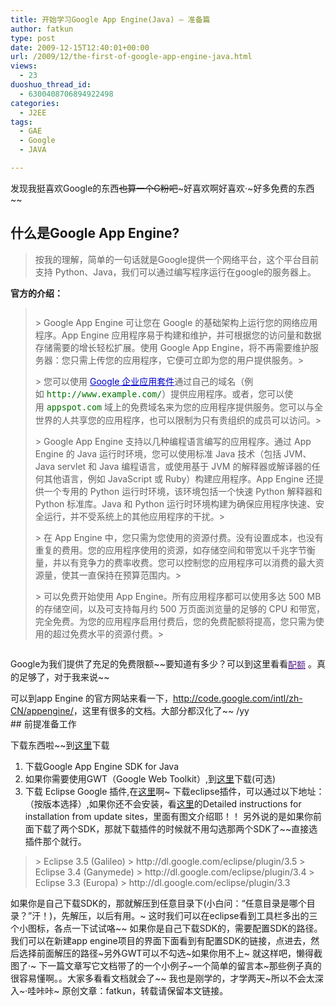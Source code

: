 ```yaml
---
title: 开始学习Google App Engine(Java) – 准备篇
author: fatkun
type: post
date: 2009-12-15T12:40:01+00:00
url: /2009/12/the-first-of-google-app-engine-java.html
views:
  - 23
duoshuo_thread_id:
  - 6300408706894922498
categories:
  - J2EE
tags:
  - GAE
  - Google
  - JAVA

---
```

发现我挺喜欢Google的东西~~也算一个G粉吧~~~好喜欢啊好喜欢·~好多免费的东西~~
## 什么是Google App Engine?

> 按我的理解，简单的一句话就是Google提供一个网络平台，这个平台目前支持 Python、Java，我们可以通过编写程序运行在google的服务器上。
<!--more-->

**官方的介绍：**
> <p style="padding-top: 1em; padding-right: 0px; padding-bottom: 0px; padding-left: 0px; line-height: 20px; margin: 0px;">>   Google App Engine 可让您在 Google 的基础架构上运行您的网络应用程序。App Engine 应用程序易于构建和维护，并可根据您的访问量和数据存储需要的增长轻松扩展。使用 Google App Engine，将不再需要维护服务器：您只需上传您的应用程序，它便可立即为您的用户提供服务。> </p>
> <p style="padding-top: 1em; padding-right: 0px; padding-bottom: 0px; padding-left: 0px; line-height: 20px; margin: 0px;">>   您可以使用 <a style="color: #0000cc;" href="http://www.google.com/a/">Google 企业应用套件</a>通过自己的域名（例如 <code style="font-family: monospace; color: #007000; font-size: 10pt;">http://www.example.com/</code>）提供应用程序。或者，您可以使用 <code style="font-family: monospace; color: #007000; font-size: 10pt;">appspot.com</code> 域上的免费域名来为您的应用程序提供服务。您可以与全世界的人共享您的应用程序，也可以限制为只有贵组织的成员可以访问。> </p>
> <p style="padding-top: 1em; padding-right: 0px; padding-bottom: 0px; padding-left: 0px; line-height: 20px; margin: 0px;">>   Google App Engine 支持以几种编程语言编写的应用程序。通过 App Engine 的 Java 运行时环境，您可以使用标准 Java 技术（包括 JVM、Java servlet 和 Java 编程语言，或使用基于 JVM 的解释器或解译器的任何其他语言，例如 JavaScript 或 Ruby）构建应用程序。App Engine 还提供一个专用的 Python 运行时环境，该环境包括一个快速 Python 解释器和 Python 标准库。Java 和 Python 运行时环境构建为确保应用程序快速、安全运行，并不受系统上的其他应用程序的干扰。> </p>
> <p style="padding-top: 1em; padding-right: 0px; padding-bottom: 0px; padding-left: 0px; line-height: 20px; margin: 0px;">>   在 App Engine 中，您只需为您使用的资源付费。没有设置成本，也没有重复的费用。您的应用程序使用的资源，如存储空间和带宽以千兆字节衡量，并以有竞争力的费率收费。您可以控制您的应用程序可以消费的最大资源量，使其一直保持在预算范围内。> </p>
> <p style="padding-top: 1em; padding-right: 0px; padding-bottom: 0px; padding-left: 0px; line-height: 20px; margin: 0px;">>   可以免费开始使用 App Engine。所有应用程序都可以使用多达 500 MB 的存储空间，以及可支持每月约 500 万页面浏览量的足够的 CPU 和带宽，完全免费。为您的应用程序启用付费后，您的免费配额将提高，您只需为使用的超过免费水平的资源付费。> </p>
<p style="padding-top: 1em; padding-right: 0px; padding-bottom: 0px; padding-left: 0px; line-height: 20px; margin: 0px;">  Google为我们提供了充足的免费限额~~要知道有多少？可以到这里看看<a style="color: #551a8b; vertical-align: middle; zoom: 1; padding-right: 4px;" href="http://code.google.com/intl/zh-CN/appengine/docs/quotas.html">配额</a>。真的足够了，对于我来说~~</p>
<p style="padding-top: 1em; padding-right: 0px; padding-bottom: 0px; padding-left: 0px; line-height: 20px; margin: 0px;">  可以到app Engine 的官方网站来看一下，<a href="http://code.google.com/intl/zh-CN/appengine/">http://code.google.com/intl/zh-CN/appengine/</a>，这里有很多的文档。大部分都汉化了~~ /yy</p>
## 前提准备工作

下载东西啦~~到<a href="http://code.google.com/intl/zh-CN/appengine/downloads.html" target="_blank">这里</a>下载
  1. 下载Google App Engine SDK for Java
  2. 如果你需要使用GWT（Google Web Toolkit）,到<a href="http://code.google.com/intl/zh-CN/webtoolkit/download.html" target="_blank">这里</a>下载(可选)
  3. 下载 Eclipse Google 插件,在<a href="http://code.google.com/intl/zh-CN/eclipse/docs/download.html" target="_blank">这里</a>啊~
下载eclipse插件，可以通过以下地址：（按版本选择）,如果你还不会安装，看[这里][1]的Detailed instructions for installation from update sites，里面有图文介绍耶！！
另外说的是如果你前面下载了两个SDK，那就下载插件的时候就不用勾选那两个SDK了~~直接选插件那个就行。
> <div id="_mcePaste" style="position: absolute; left: -10000px; top: 326px; width: 1px; height: 1px; overflow-x: hidden; overflow-y: hidden;">>   Eclipse 3.5 (Galileo)> </div>
> <div id="_mcePaste" style="position: absolute; left: -10000px; top: 326px; width: 1px; height: 1px; overflow-x: hidden; overflow-y: hidden;">>   http://dl.google.com/eclipse/plugin/3.5> </div>
> <div id="_mcePaste" style="position: absolute; left: -10000px; top: 326px; width: 1px; height: 1px; overflow-x: hidden; overflow-y: hidden;">>   Eclipse 3.4 (Ganymede)> </div>
> <div id="_mcePaste" style="position: absolute; left: -10000px; top: 326px; width: 1px; height: 1px; overflow-x: hidden; overflow-y: hidden;">>   http://dl.google.com/eclipse/plugin/3.4> </div>
> <div id="_mcePaste" style="position: absolute; left: -10000px; top: 326px; width: 1px; height: 1px; overflow-x: hidden; overflow-y: hidden;">>   Eclipse 3.3 (Europa)> </div>
> <div id="_mcePaste" style="position: absolute; left: -10000px; top: 326px; width: 1px; height: 1px; overflow-x: hidden; overflow-y: hidden;">>   http://dl.google.com/eclipse/plugin/3.3> </div>
> > Eclipse 3.5 (Galileo)
> > http://dl.google.com/eclipse/plugin/3.5
> > Eclipse 3.4 (Ganymede)
> > http://dl.google.com/eclipse/plugin/3.4
> > Eclipse 3.3 (Europa)
> > http://dl.google.com/eclipse/plugin/3.3
如果你是自己下载SDK的，那就解压到任意目录下(小白问：“任意目录是哪个目录？”汗！)，先解压，以后有用。~
这时我们可以在eclipse看到工具栏多出的三个小图标，各点一下试试咯~~
如果你是自己下载SDK的，需要配置SDK的路径。我们可以在新建app engine项目的界面下面看到有配置SDK的链接，点进去，然后选择前面解压的路径~另外GWT可以不勾选~如果你用不上~
就这样吧，懒得截图了·~
下一篇文章写它文档带了的一个小例子~一个简单的留言本~那些例子真的很容易懂啊。。大家多看看文档就会了~~
我也是刚学的，才学两天~所以不会太深入~·哇咔咔~
原创文章：fatkun，转载请保留本文链接。

 [1]: http://code.google.com/intl/zh-CN/eclipse/docs/download.html